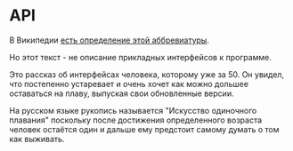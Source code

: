 # API

В Википедии [есть определение этой аббревиатуры](https://ru.wikipedia.org/wiki/API).

Но этот текст - не описание прикладных интерфейсов к программе.

Это рассказ об интерфейсах человека, которому уже за 50. Он увидел, что постепенно устаревает и очень хочет как можно дольшее оставаться на плаву, выпуская свои обновленные версии.

На русском языке рукопись называется "Искусство одиночного плавания" поскольку после достижения определенного возраста человек остаётся один и дальше ему предстоит самому думать о том как выживать.

